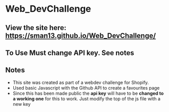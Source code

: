 # Web_DevChallenge

## View the site here: https://sman13.github.io/Web_DevChallenge/

## To Use Must change API key. See notes

## Notes

- This site was created as part of a webdev challenge for Shopify.
- Used basic Javascript with the Github API to create a favourites page
- Since this has been made public the **api key** will have to be **changed to a working one** for this to work. Just modify the top of the js file with a new key

